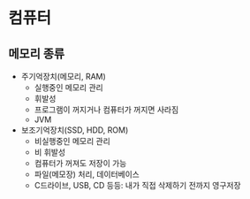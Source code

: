 # 컴퓨터

## 메모리 종류

- 주기억장치(메모리, RAM)
    - 실행중인 메모리 관리
    - 휘발성
    - 프로그램이 꺼지거나 컴퓨터가 꺼지면 사라짐
    - JVM
- 보조기억장치(SSD, HDD, ROM)
    - 비실행중인 메모리 관리
    - 비 휘발성
    - 컴퓨터가 꺼져도 저장이 가능
    - 파일(메모장) 처리, 데이터베이스
    - C드라이브, USB, CD 등등: 내가 직접 삭제하기 전까지 영구저장

